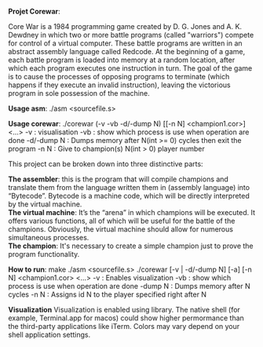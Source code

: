 __Projet Corewar__:

Core War is a 1984 programming game created by D. G. Jones and A. K. Dewdney in which two or more battle programs (called "warriors") compete for control of a virtual computer. These battle programs are written in an abstract assembly language called Redcode.
At the beginning of a game, each battle program is loaded into memory at a random location, after which each program executes one instruction in turn. The goal of the game is to cause the processes of opposing programs to terminate (which happens if they execute an invalid instruction), leaving the victorious program in sole possession of the machine.

__Usage asm__: ./asm <sourcefile.s>

__Usage corewar__: ./corewar (-v -vb -d/-dump N) [[-n N] <champion1.cor>] <...>
	-v		: visualisation
	-vb		: show which process is use when operation are done
	-d/-dump N	: Dumps memory after N(int >= 0) cycles then exit the program
	-n N		: Give to champion(s) N(int > 0) player number

This project can be broken down into three distinctive parts:

__The assembler__: this is the program that will compile champions and translate them from the language written them in (assembly language) into “Bytecode”. Bytecode is a machine code, which will be directly interpreted by the virtual machine.  
__The virtual machine__: It’s the “arena” in which champions will be executed. It offers various functions, all of which will be useful for the battle of the champions. Obviously, the virtual machine should allow for numerous simultaneous processes.  
__The champion__: It's necessary to create a simple champion just to prove the program functionality.  
  
__How to run__:
make
./asm <sourcefile.s>
./corewar [-v | -d/-dump N] [-a] [-n N] <champion1.cor> <...>
-v : Enables visualization
-vb : show which process is use when operation are done
-dump N : Dumps memory after N cycles
-n N : Assigns id N to the player specified right after N

__Visualization__
Visualization is enabled using library. The native shell (for example, Terminal.app for macos) could show higher permormance than the third-party applications like iTerm. Colors may vary depend on your shell application settings.

